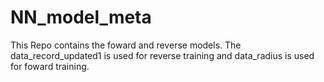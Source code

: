 # NN_model_meta
This Repo contains the foward and reverse models. The data_record_updated1 is used for reverse training and data_radius is used for foward training.
